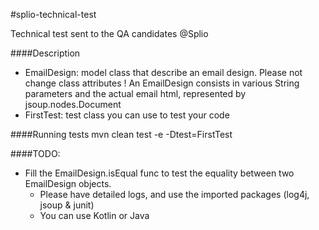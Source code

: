 #splio-technical-test

Technical test sent to the QA candidates @Splio

####Description
- EmailDesign: model class that describe an email design. Please not change class attributes !
  An EmailDesign consists in various String parameters and the actual email html, represented by jsoup.nodes.Document
- FirstTest: test class you can use to test your code

####Running tests
mvn clean test -e -Dtest=FirstTest

####TODO:
- Fill the EmailDesign.isEqual func to test the equality between two EmailDesign objects. 
  - Please have detailed logs, and use the imported packages (log4j, jsoup & junit)
  - You can use Kotlin or Java
  
